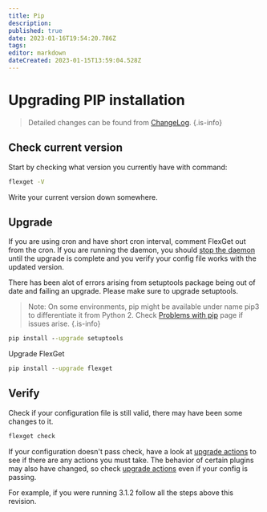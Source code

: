 ```yaml
---
title: Pip
description: 
published: true
date: 2023-01-16T19:54:20.786Z
tags: 
editor: markdown
dateCreated: 2023-01-15T13:59:04.528Z
---
```


# Upgrading PIP installation

>Detailed changes can be found from [ChangeLog](/ChangeLog).
{.is-info}

## Check current version

Start by checking what version you currently have with command:

```bash
flexget -V
```

Write your current version down somewhere.

## Upgrade

If you are using cron and have short cron interval, comment FlexGet out from the cron. If you are running the daemon, you should [stop the daemon](/Daemon) until the upgrade is complete and you verify your config file works with the updated version.

There has been alot of errors arising from setuptools package being out of date and failing an upgrade.
Please make sure to upgrade setuptools.

> Note: On some environments, pip might be available under name pip3 to differentiate it from Python 2. Check [Problems with pip](/PipProblems) page if issues arise.
{.is-info}

```cmd
pip install --upgrade setuptools
```

Upgrade FlexGet

```cmd
pip install --upgrade flexget
```

## Verify

Check if your configuration file is still valid, there may have been some changes to it.

```cmd
flexget check
```

If your configuration doesn't pass check, have a look at [upgrade actions](/UpgradeActions) to see if there are any actions you must take. The behavior of certain plugins may also have changed, so check [upgrade actions](/UpgradeActions) even if your config is passing.

For example, if you were running 3.1.2 follow all the steps above this revision.